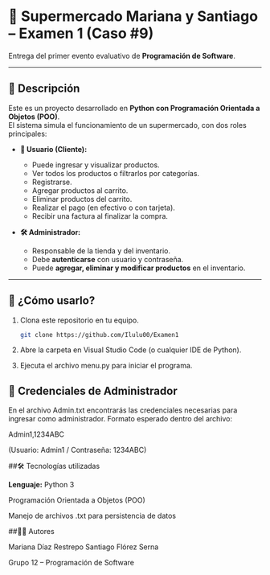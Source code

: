 # 🛒 Supermercado Mariana y Santiago – Examen 1 (Caso #9)

Entrega del primer evento evaluativo de **Programación de Software**.  

---

## 📌 Descripción

Este es un proyecto desarrollado en **Python con Programación Orientada a Objetos (POO)**.  
El sistema simula el funcionamiento de un supermercado, con dos roles principales:

- **👤 Usuario (Cliente):**  
  - Puede ingresar y visualizar productos.  
  - Ver todos los productos o filtrarlos por categorías.  
  - Registrarse.  
  - Agregar productos al carrito.  
  - Eliminar productos del carrito.  
  - Realizar el pago (en efectivo o con tarjeta).  
  - Recibir una factura al finalizar la compra.  

- **🛠 Administrador:**  
  - Responsable de la tienda y del inventario.  
  - Debe **autenticarse** con usuario y contraseña.  
  - Puede **agregar, eliminar y modificar productos** en el inventario.  

---

## 🚀 ¿Cómo usarlo?

1. Clona este repositorio en tu equipo.  
   ```bash
   git clone https://github.com/Ilulu00/Examen1

2. Abre la carpeta en Visual Studio Code (o cualquier IDE de Python).

3. Ejecuta el archivo menu.py para iniciar el programa.


## 🔑 Credenciales de Administrador

En el archivo Admin.txt encontrarás las credenciales necesarias para ingresar como administrador.
Formato esperado dentro del archivo:

Admin1,1234ABC


(Usuario: Admin1 / Contraseña: 1234ABC)

##🛠 Tecnologías utilizadas

**Lenguaje:** Python 3

Programación Orientada a Objetos (POO)

Manejo de archivos .txt para persistencia de datos

##👩‍💻 Autores

Mariana Díaz Restrepo
Santiago Flórez Serna

Grupo 12 – Programación de Software
